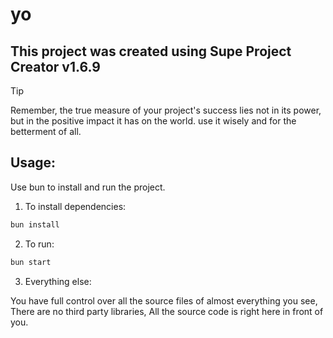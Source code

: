# yo

## This project was created using Supe Project Creator v1.6.9

> [!TIP]
> Remember, the true measure of your project's success lies not in its power, but in the positive impact it has on the world. use it wisely and for the betterment of all.

## Usage:

Use bun to install and run the project.

1. To install dependencies:

```bash
bun install
```

2. To run:

```bash
bun start
```

3. Everything else:

You have full control over all the source files of almost everything you see, There are no third party libraries, All the source code is right here in front of you.

